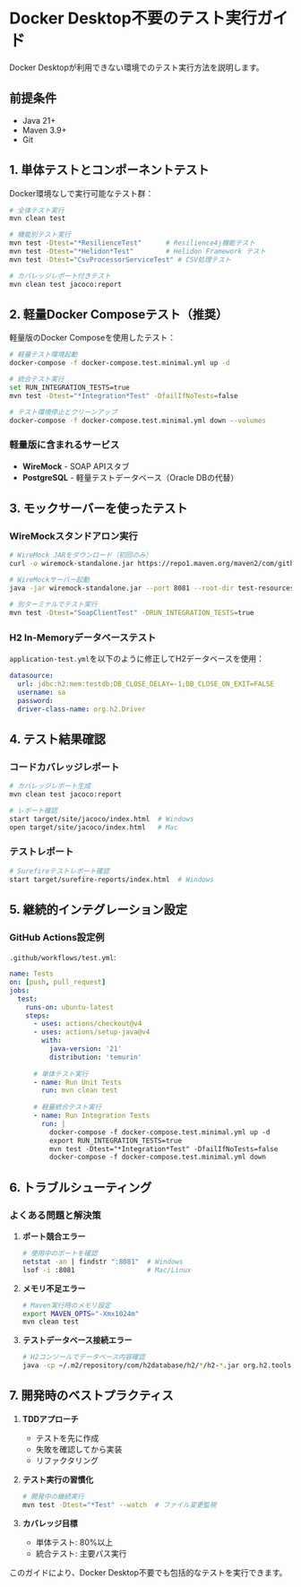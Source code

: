 # Docker Desktop不要のテスト実行ガイド

Docker Desktopが利用できない環境でのテスト実行方法を説明します。

## 前提条件

- Java 21+
- Maven 3.9+
- Git

## 1. 単体テストとコンポーネントテスト

Docker環境なしで実行可能なテスト群：

```bash
# 全体テスト実行
mvn clean test

# 機能別テスト実行
mvn test -Dtest="*ResilienceTest"      # Resilience4j機能テスト
mvn test -Dtest="*Helidon*Test"        # Helidon Framework テスト  
mvn test -Dtest="CsvProcessorServiceTest" # CSV処理テスト

# カバレッジレポート付きテスト
mvn clean test jacoco:report
```

## 2. 軽量Docker Composeテスト（推奨）

軽量版のDocker Composeを使用したテスト：

```bash
# 軽量テスト環境起動
docker-compose -f docker-compose.test.minimal.yml up -d

# 統合テスト実行
set RUN_INTEGRATION_TESTS=true
mvn test -Dtest="*Integration*Test" -DfailIfNoTests=false

# テスト環境停止とクリーンアップ  
docker-compose -f docker-compose.test.minimal.yml down --volumes
```

### 軽量版に含まれるサービス

- **WireMock** - SOAP APIスタブ
- **PostgreSQL** - 軽量テストデータベース（Oracle DBの代替）

## 3. モックサーバーを使ったテスト

### WireMockスタンドアロン実行

```bash
# WireMock JARをダウンロード（初回のみ）
curl -o wiremock-standalone.jar https://repo1.maven.org/maven2/com/github/tomakehurst/wiremock-standalone/2.35.0/wiremock-standalone-2.35.0.jar

# WireMockサーバー起動
java -jar wiremock-standalone.jar --port 8081 --root-dir test-resources/wiremock --verbose

# 別ターミナルでテスト実行
mvn test -Dtest="SoapClientTest" -DRUN_INTEGRATION_TESTS=true
```

### H2 In-Memoryデータベーステスト

`application-test.yml`を以下のように修正してH2データベースを使用：

```yaml
datasource:
  url: jdbc:h2:mem:testdb;DB_CLOSE_DELAY=-1;DB_CLOSE_ON_EXIT=FALSE
  username: sa
  password: 
  driver-class-name: org.h2.Driver
```

## 4. テスト結果確認

### コードカバレッジレポート

```bash
# カバレッジレポート生成
mvn clean test jacoco:report

# レポート確認
start target/site/jacoco/index.html  # Windows
open target/site/jacoco/index.html   # Mac
```

### テストレポート

```bash
# Surefireテストレポート確認
start target/surefire-reports/index.html  # Windows
```

## 5. 継続的インテグレーション設定

### GitHub Actions設定例

`.github/workflows/test.yml`:

```yaml
name: Tests
on: [push, pull_request]
jobs:
  test:
    runs-on: ubuntu-latest
    steps:
      - uses: actions/checkout@v4
      - uses: actions/setup-java@v4
        with:
          java-version: '21'
          distribution: 'temurin'
      
      # 単体テスト実行
      - name: Run Unit Tests
        run: mvn clean test
      
      # 軽量統合テスト実行
      - name: Run Integration Tests
        run: |
          docker-compose -f docker-compose.test.minimal.yml up -d
          export RUN_INTEGRATION_TESTS=true
          mvn test -Dtest="*Integration*Test" -DfailIfNoTests=false
          docker-compose -f docker-compose.test.minimal.yml down
```

## 6. トラブルシューティング

### よくある問題と解決策

1. **ポート競合エラー**
   ```bash
   # 使用中のポートを確認
   netstat -an | findstr ":8081"  # Windows
   lsof -i :8081                  # Mac/Linux
   ```

2. **メモリ不足エラー**
   ```bash
   # Maven実行時のメモリ設定
   export MAVEN_OPTS="-Xmx1024m"
   mvn clean test
   ```

3. **テストデータベース接続エラー**
   ```bash
   # H2コンソールでデータベース内容確認
   java -cp ~/.m2/repository/com/h2database/h2/*/h2-*.jar org.h2.tools.Console
   ```

## 7. 開発時のベストプラクティス

1. **TDDアプローチ**
   - テストを先に作成
   - 失敗を確認してから実装
   - リファクタリング

2. **テスト実行の習慣化**
   ```bash
   # 開発中の継続実行
   mvn test -Dtest="*Test" --watch  # ファイル変更監視
   ```

3. **カバレッジ目標**
   - 単体テスト: 80%以上
   - 統合テスト: 主要パス実行

このガイドにより、Docker Desktop不要でも包括的なテストを実行できます。